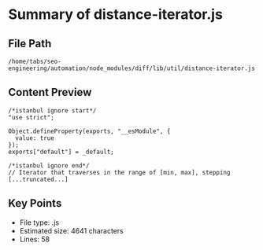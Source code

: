 # Summary of distance-iterator.js
  
## File Path
`/home/tabs/seo-engineering/automation/node_modules/diff/lib/util/distance-iterator.js`

## Content Preview
```
/*istanbul ignore start*/
"use strict";

Object.defineProperty(exports, "__esModule", {
  value: true
});
exports["default"] = _default;

/*istanbul ignore end*/
// Iterator that traverses in the range of [min, max], stepping
[...truncated...]
```

## Key Points
- File type: .js
- Estimated size: 4641 characters
- Lines: 58

